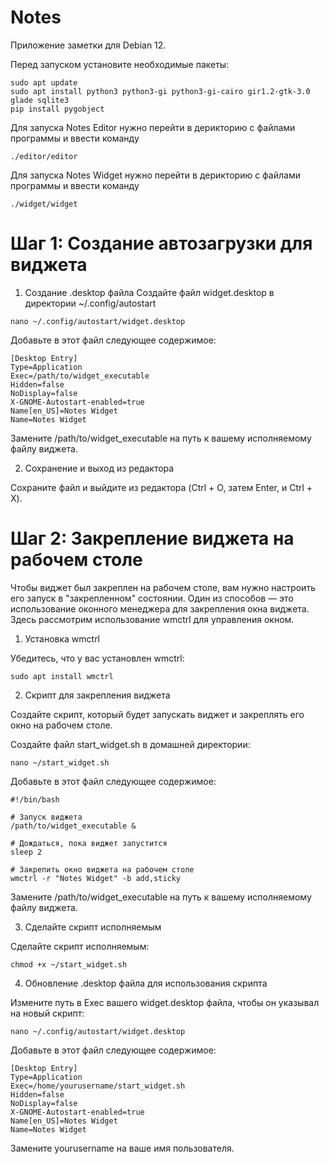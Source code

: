 # Notes
Приложение заметки для Debian 12.



Перед запуском установите необходимые пакеты:

``` 
sudo apt update
sudo apt install python3 python3-gi python3-gi-cairo gir1.2-gtk-3.0 glade sqlite3
pip install pygobject 
```

Для запуска Notes Editor нужно перейти в дерикторию с файлами программы и ввести команду

```
./editor/editor
```

Для запуска Notes Widget нужно перейти в дерикторию с файлами программы и ввести команду

```
./widget/widget
```

# Шаг 1: Создание автозагрузки для виджета

1. Создание .desktop файла
Создайте файл widget.desktop в директории ~/.config/autostart

```
nano ~/.config/autostart/widget.desktop
```

Добавьте в этот файл следующее содержимое:

```
[Desktop Entry]
Type=Application
Exec=/path/to/widget_executable
Hidden=false
NoDisplay=false
X-GNOME-Autostart-enabled=true
Name[en_US]=Notes Widget
Name=Notes Widget
```

Замените /path/to/widget_executable на путь к вашему исполняемому файлу виджета.

2. Сохранение и выход из редактора

Сохраните файл и выйдите из редактора (Ctrl + O, затем Enter, и Ctrl + X).

# Шаг 2: Закрепление виджета на рабочем столе

Чтобы виджет был закреплен на рабочем столе, вам нужно настроить его запуск в "закрепленном" состоянии. Один из способов — это использование оконного менеджера для закрепления окна виджета. Здесь рассмотрим использование wmctrl для управления окном.
1. Установка wmctrl

Убедитесь, что у вас установлен wmctrl:


```
sudo apt install wmctrl
```


2. Скрипт для закрепления виджета

Создайте скрипт, который будет запускать виджет и закреплять его окно на рабочем столе.

Создайте файл start_widget.sh в домашней директории:

```
nano ~/start_widget.sh
```

Добавьте в этот файл следующее содержимое:


```
#!/bin/bash

# Запуск виджета
/path/to/widget_executable &

# Дождаться, пока виджет запустится
sleep 2

# Закрепить окно виджета на рабочем столе
wmctrl -r "Notes Widget" -b add,sticky
```

Замените /path/to/widget_executable на путь к вашему исполняемому файлу виджета.


3. Сделайте скрипт исполняемым

Сделайте скрипт исполняемым:

```
chmod +x ~/start_widget.sh
```
4. Обновление .desktop файла для использования скрипта

Измените путь в Exec вашего widget.desktop файла, чтобы он указывал на новый скрипт:

```
nano ~/.config/autostart/widget.desktop
```

Добавьте в этот файл следующее содержимое:

```
[Desktop Entry]
Type=Application
Exec=/home/yourusername/start_widget.sh
Hidden=false
NoDisplay=false
X-GNOME-Autostart-enabled=true
Name[en_US]=Notes Widget
Name=Notes Widget
```
Замените yourusername на ваше имя пользователя.
